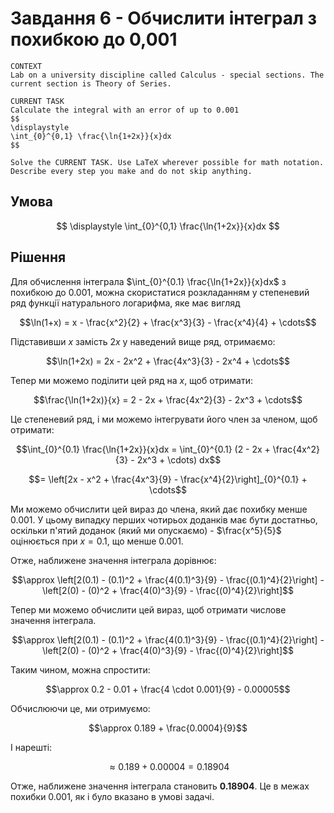 # Завдання 6 - Обчислити інтеграл з похибкою до 0,001

```
CONTEXT
Lab on a university discipline called Calculus - special sections. The current section is Theory of Series.

CURRENT TASK
Calculate the integral with an error of up to 0.001
$$
\displaystyle
\int_{0}^{0,1} \frac{\ln{1+2x}}{x}dx
$$

Solve the CURRENT TASK. Use LaTeX wherever possible for math notation. Describe every step you make and do not skip anything.
```

## Умова

$$
\displaystyle
\int_{0}^{0,1} \frac{\ln{1+2x}}{x}dx
$$

## Рішення

Для обчислення інтеграла $\int_{0}^{0.1} \frac{\ln{1+2x}}{x}dx$ з похибкою до 0.001, можна скористатися розкладанням у степеневий ряд функції натурального логарифма, яке має вигляд

$$\ln(1+x) = x - \frac{x^2}{2} + \frac{x^3}{3} - \frac{x^4}{4} + \cdots$$

Підставивши $x$ замість $2x$ у наведений вище ряд, отримаємо:

$$\ln(1+2x) = 2x - 2x^2 + \frac{4x^3}{3} - 2x^4 + \cdots$$

Тепер ми можемо поділити цей ряд на $x$, щоб отримати:

$$\frac{\ln(1+2x)}{x} = 2 - 2x + \frac{4x^2}{3} - 2x^3 + \cdots$$

Це степеневий ряд, і ми можемо інтегрувати його член за членом, щоб отримати:

$$\int_{0}^{0.1} \frac{\ln{1+2x}}{x}dx = \int_{0}^{0.1} (2 - 2x + \frac{4x^2}{3} - 2x^3 + \cdots) dx$$

$$= \left[2x - x^2 + \frac{4x^3}{9} - \frac{x^4}{2}\right]_{0}^{0.1} + \cdots$$

Ми можемо обчислити цей вираз до члена, який дає похибку менше 0.001. У цьому випадку перших чотирьох доданків має бути достатньо, оскільки п'ятий доданок (який ми опускаємо) - $\frac{x^5}{5}$ оцінюється при $x = 0.1$, що менше 0.001.

Отже, наближене значення інтеграла дорівнює:

$$\approx \left[2(0.1) - (0.1)^2 + \frac{4(0.1)^3}{9} - \frac{(0.1)^4}{2}\right] - \left[2(0) - (0)^2 + \frac{4(0)^3}{9} - \frac{(0)^4}{2}\right]$$

Тепер ми можемо обчислити цей вираз, щоб отримати числове значення інтеграла.

$$\approx \left[2(0.1) - (0.1)^2 + \frac{4(0.1)^3}{9} - \frac{(0.1)^4}{2}\right] - \left[2(0) - (0)^2 + \frac{4(0)^3}{9} - \frac{(0)^4}{2}\right]$$

Таким чином, можна спростити:

$$\approx 0.2 - 0.01 + \frac{4 \cdot 0.001}{9} - 0.00005$$

Обчислюючи це, ми отримуємо:

$$\approx 0.189 + \frac{0.0004}{9}$$

І нарешті:

$$\approx 0.189 + 0.00004 = 0.18904$$

Отже, наближене значення інтеграла становить **0.18904**. Це в межах похибки 0.001, як і було вказано в умові задачі.

